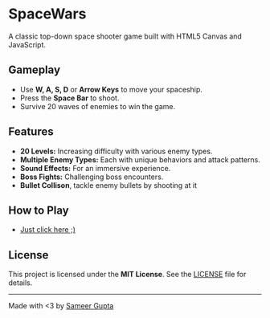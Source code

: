 # SpaceWars

A classic top-down space shooter game built with HTML5 Canvas and JavaScript.

## Gameplay

- Use **W, A, S, D** or **Arrow Keys** to move your spaceship.
- Press the **Space Bar** to shoot.
- Survive 20 waves of enemies to win the game.

## Features

- **20 Levels:** Increasing difficulty with various enemy types.
- **Multiple Enemy Types:** Each with unique behaviors and attack patterns.
- **Sound Effects:** For an immersive experience.
- **Boss Fights:** Challenging boss encounters.
- **Bullet Collison**, tackle enemy bullets by shooting at it

## How to Play

- [Just click here ;)](https://space.samthetechi.site/)

## License

This project is licensed under the **MIT License**. See the [LICENSE](LICENSE) file for details.

---

Made with <3 by [Sameer Gupta](https://github.com/SamTheTechi)

